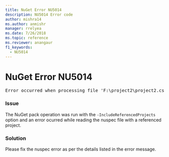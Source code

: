 ```yaml
---
title: NuGet Error NU5014
description: NU5014 Error code
author: mishra14
ms.author: anmishr
manager: rrelyea
ms.date: 7/26/2018
ms.topic: reference
ms.reviewer: anangaur
f1_keywords:
  - NU5014
---
```


# NuGet Error NU5014
<pre>Error occurred when processing file 'F:\project2\project2.csproj': The 'id' start tag on line 4 position 10 does not match the end tag of 'ids'. Line 4, position 20.</pre>

### Issue

The NuGet pack operation was run with the `-IncludeReferencedProjects` option and an error ocurred while reading the nuspec file with a referenced project.


### Solution

Please fix the nuspec error as per the details listed in the error message.

